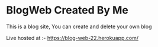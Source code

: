 # BlogWeb Created By Me

This is a blog site, You can create and delete your own blog

Live hosted at :- https://blog-web-22.herokuapp.com/
